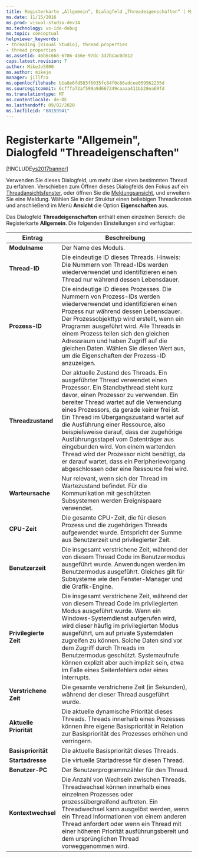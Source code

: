 ```yaml
---
title: Registerkarte „Allgemein“, Dialogfeld „Threadeigenschaften“ | Microsoft-Dokumentation
ms.date: 11/15/2016
ms.prod: visual-studio-dev14
ms.technology: vs-ide-debug
ms.topic: conceptual
helpviewer_keywords:
- threading [Visual Studio], thread properties
- thread properties
ms.assetid: 46b6c668-6786-456e-97dc-337bcac0d812
caps.latest.revision: 7
author: MikeJo5000
ms.author: mikejo
manager: jillfra
ms.openlocfilehash: b1a8e6fd583f6035fc84f0c86adcee059562235d
ms.sourcegitcommit: 6cfffa72af599a9d667249caaaa411bb28ea69fd
ms.translationtype: MT
ms.contentlocale: de-DE
ms.lasthandoff: 09/02/2020
ms.locfileid: "68159941"
---
```

# <a name="general-tab-thread-properties-dialog-box"></a>Registerkarte "Allgemein", Dialogfeld "Threadeigenschaften"
[!INCLUDE[vs2017banner](../includes/vs2017banner.md)]

Verwenden Sie dieses Dialogfeld, um mehr über einen bestimmten Thread zu erfahren. Verschieben zum Öffnen dieses Dialogfelds den Fokus auf ein [Threadansichtsfenster](../debugger/threads-view.md), oder öffnen Sie die [Meldungsansicht](../debugger/messages-view.md), und erweitern Sie eine Meldung. Wählen Sie in der Struktur einen beliebigen Threadknoten und anschließend im Menü **Ansicht** die Option **Eigenschaften** aus.  
  
 Das Dialogfeld **Threadeigenschaften** enthält einen einzelnen Bereich: die Registerkarte **Allgemein**. Die folgenden Einstellungen sind verfügbar:  
  
|Eintrag|Beschreibung|  
|-----------|-----------------|  
|**Modulname**|Der Name des Moduls.|  
|**Thread-ID**|Die eindeutige ID dieses Threads. Hinweis: Die Nummern von Thread-IDs werden wiederverwendet und identifizieren einen Thread nur während dessen Lebensdauer.|  
|**Prozess-ID**|Die eindeutige ID dieses Prozesses. Die Nummern von Prozess-IDs werden wiederverwendet und identifizieren einen Prozess nur während dessen Lebensdauer. Der Prozessobjekttyp wird erstellt, wenn ein Programm ausgeführt wird. Alle Threads in einem Prozess teilen sich den gleichen Adressraum und haben Zugriff auf die gleichen Daten. Wählen Sie diesen Wert aus, um die Eigenschaften der Prozess-ID anzuzeigen.|  
|**Threadzustand**|Der aktuelle Zustand des Threads. Ein ausgeführter Thread verwendet einen Prozessor. Ein Standbythread steht kurz davor, einen Prozessor zu verwenden. Ein bereiter Thread wartet auf die Verwendung eines Prozessors, da gerade keiner frei ist. Ein Thread im Übergangszustand wartet auf die Ausführung einer Ressource, also beispielsweise darauf, dass der zugehörige Ausführungsstapel vom Datenträger aus eingebunden wird. Von einem wartenden Thread wird der Prozessor nicht benötigt, da er darauf wartet, dass ein Peripherievorgang abgeschlossen oder eine Ressource frei wird.|  
|**Warteursache**|Nur relevant, wenn sich der Thread im Wartezustand befindet. Für die Kommunikation mit geschützten Subsystemen werden Ereignispaare verwendet.|  
|**CPU-Zeit**|Die gesamte CPU-Zeit, die für diesen Prozess und die zugehörigen Threads aufgewendet wurde. Entspricht der Summe aus Benutzerzeit und privilegierter Zeit.|  
|**Benutzerzeit**|Die insgesamt verstrichene Zeit, während der von diesem Thread Code im Benutzermodus ausgeführt wurde. Anwendungen werden im Benutzermodus ausgeführt. Gleiches gilt für Subsysteme wie den Fenster-Manager und die Grafik-Engine.|  
|**Privilegierte Zeit**|Die insgesamt verstrichene Zeit, während der von diesem Thread Code im privilegierten Modus ausgeführt wurde. Wenn ein Windows-Systemdienst aufgerufen wird, wird dieser häufig im privilegierten Modus ausgeführt, um auf private Systemdaten zugreifen zu können. Solche Daten sind vor dem Zugriff durch Threads im Benutzermodus geschützt. Systemaufrufe können explizit aber auch implizit sein, etwa im Falle eines Seitenfehlers oder eines Interrupts.|  
|**Verstrichene Zeit**|Die gesamte verstrichene Zeit (in Sekunden), während der dieser Thread ausgeführt wurde.|  
|**Aktuelle Priorität**|Die aktuelle dynamische Priorität dieses Threads. Threads innerhalb eines Prozesses können ihre eigene Basispriorität in Relation zur Basispriorität des Prozesses erhöhen und verringern.|  
|**Basispriorität**|Die aktuelle Basispriorität dieses Threads.|  
|**Startadresse**|Die virtuelle Startadresse für diesen Thread.|  
|**Benutzer-PC**|Der Benutzerprogrammzähler für den Thread.|  
|**Kontextwechsel**|Die Anzahl von Wechseln zwischen Threads. Threadwechsel können innerhalb eines einzelnen Prozesses oder prozessübergreifend auftreten. Ein Threadwechsel kann ausgelöst werden, wenn ein Thread Informationen von einem anderen Thread anfordert oder wenn ein Thread mit einer höheren Priorität ausführungsbereit und dem ursprünglichen Thread vorweggenommen wird.|
